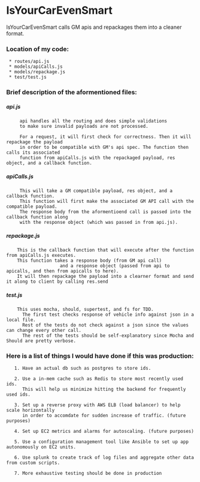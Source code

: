 # IsYourCarEvenSmart

IsYourCarEvenSmart calls GM apis and repackages them into a cleaner format.


### Location of my code: 
     * routes/api.js
     * models/apiCalls.js
     * models/repackage.js
     * test/test.js

### Brief description of the aformentioned files:

##### api.js  
         
         api handles all the routing and does simple validations  
         to make sure invalid payloads are not processed.
         
         For a request, it will first check for correctness. Then it will repackage the payload
         in order to be compatible with GM's api spec. The function then calls its associated
         function from apiCalls.js with the repackaged payload, res object, and a callback function.
         
##### apiCalls.js  
         
         This will take a GM compatible payload, res object, and a callback function.
         This function will first make the associated GM API call with the compatible payload.
         The response body from the aformentioend call is passed into the callback function along
         with the response object (which was passed in from api.js).

##### repackage.js  
		
		This is the callback function that will execute after the function from apiCalls.js executes.
		This function takes a response body (from GM api call) 
                        and a response object (passed from api to apicalls, and then from apicalls to here).
    	It will then repackage the payload into a clearner format and send it along to client by calling res.send


##### test.js  
		
		This uses mocha, should, supertest, and fs for TDD.
          The first test checks response of vehicle info against json in a local file.
          Rest of the tests do not check against a json since the values can change every other call.
          The rest of the tests should be self-explanatory since Mocha and Should are pretty verbose.



### Here is a list of things I would have done if this was production:
       
       1. Have an actual db such as postgres to store ids. 
       
       2. Use a in-mem cache such as Redis to store most recently used ids.
          This will help us minimize hitting the backend for frequently used ids.
       
       3. Set up a reverse proxy with AWS ELB (load balancer) to help scale horizontally
          in order to accomdate for sudden increase of traffic. (future purposes)
       
       4. Set up EC2 metrics and alarms for autoscaling. (future purposes)
       
       5. Use a configuration management tool like Ansible to set up app autonomously on EC2 units.
       
       6. Use splunk to create track of log files and aggregate other data from custom scripts.
       
       7. More exhaustive testing should be done in production
